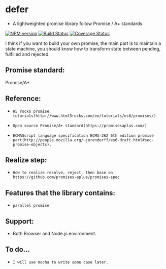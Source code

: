 # defer

* A lightweighted promise library follow Promise / A+ standards.

[![NPM version](https://img.shields.io/npm/v/defer-js.svg?style=flat-square)](https://www.npmjs.com/package/defer-js)
[![Build Status](https://travis-ci.org/cpselvis/defer.svg?branch=master)](https://travis-ci.org/cpselvis/defer)
[![Coverage Status](https://coveralls.io/repos/github/cpselvis/defer-js/badge.svg?branch=master)](https://coveralls.io/github/cpselvis/defer-js?branch=master)

I think if you want to build your own promise, the main part is to maintain a state machine, you should know how to transform state between pending,
fulfilled and rejected.

## Promise standard:
  Promise/A+

## Reference:
-     H5 rocks promise tutorials(http://www.html5rocks.com/en/tutorials/es6/promises/)
-     Open source Promise/A+ standard(https://promisesaplus.com/)
-     ECMAScript language specification ECMA-262 6th edition promise part(http://people.mozilla.org/~jorendorff/es6-draft.html#sec-promise-objects).

## Realize step:
-     How to realize resolve, reject, then base on https://github.com/promises-aplus/promises-spec

## Features that the library contains:
-     parallel promise

## Support:
-    Both Browser and Node.js environment.

## To do...
-     I will use mocha to write some case later.
